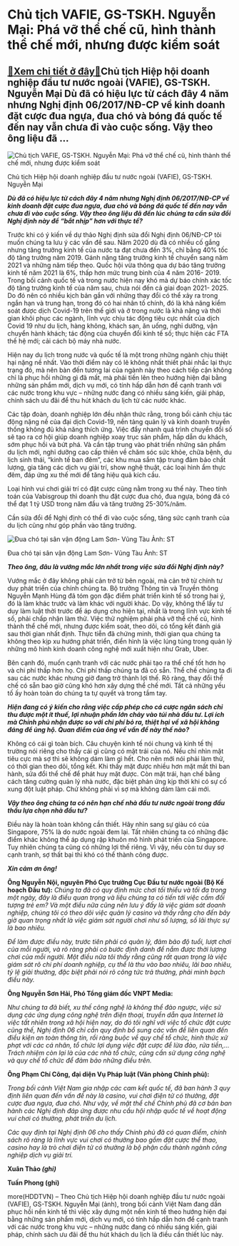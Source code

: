 Chủ tịch VAFIE, GS-TSKH. Nguyễn Mại: Phá vỡ thể chế cũ, hình thành thể chế mới, nhưng được kiểm soát
====================================================================================================

[:gift:Xem chi tiết ở đây:gift:](https://hddtvn.com/chu-tich-vafie-gs-tskh-nguyen-mai-pha-vo-the-che-cu-hinh-thanh-the-che-moi-nhung-duoc-kiem-soat/)Chủ tịch Hiệp hội doanh nghiệp đầu tư nước ngoài (VAFIE), GS-TSKH. Nguyễn Mại Dù đã có hiệu lực từ cách đây 4 năm nhưng Nghị định 06/2017/NĐ-CP về kinh doanh đặt cược đua ngựa, đua chó và bóng đá quốc tế đến nay vẫn chưa đi vào cuộc sống. Vậy theo ông liệu đã …
---------------------------------------------------------------------------------------------------------------------------------------------------------------------------------------------------------------------------------------------------------------------





![Chủ tịch VAFIE, GS-TSKH. Nguyễn Mại: Phá vỡ thể chế cũ, hình thành thể chế mới, nhưng được kiểm soát](https://hddtvn.com/wp-content/uploads/2021/01/1738_7-0919_09_zxqx.jpg "Chủ tịch VAFIE, GS-TSKH. Nguyễn Mại: Phá vỡ thể chế cũ, hình thành thể chế mới, nhưng được kiểm soát")


Chủ tịch Hiệp hội doanh nghiệp đầu tư nước ngoài (VAFIE), GS-TSKH. Nguyễn Mại



***Dù đã có hiệu lực từ cách đây 4 năm nhưng Nghị định 06/2017/NĐ-CP về kinh doanh đặt cược đua ngựa, đua chó và bóng đá quốc tế đến nay vẫn chưa đi vào cuộc sống. Vậy theo ông liệu đã đến lúc chúng ta cần sửa đổi Nghị định này để “bắt nhịp” hơn với thực tế?***


Trước khi có ý kiến về dự thảo Nghị định sửa đổi Nghị định 06/NĐ-CP tôi muốn chúng ta lưu ý các vấn đề sau. Năm 2020 dù đã có nhiều cố gắng nhưng tăng trưởng kinh tế của nước ta đạt chưa đến 3%, chỉ bằng 40% tốc độ tăng trưởng năm 2019. Gánh nặng tăng trưởng kinh tế chuyển sang năm 2021 và những năm tiếp theo. Quốc hội vừa thông qua dự báo tăng trưởng kinh tế năm 2021 là 6%, thấp hơn mức trung bình của 4 năm 2016- 2019. Trong bối cảnh quốc tế và trong nước hiện nay khó mà dự báo chính xác tốc độ tăng trưởng kinh tế của năm sau, chưa nói đến cả giai đoạn 2021- 2025. Do đó nên có nhiều kịch bản gắn với những thay đổi có thể xảy ra trong ngắn hạn và trung hạn, trong đó có hai nhân tố chính, đó là khả năng kiểm soát được dịch Covid-19 trên thế giới và ở trong nước là khả năng và thời gian khôi phục các ngành, lĩnh vực chịu tác động tiêu cực nhất của dịch Covid 19 như du lịch, hàng không, khách sạn, ăn uống, nghỉ dưỡng, vận chuyển hành khách; tác động của chuyển đổi kinh tế số; thực hiện các FTA thế hệ mới; cải cách bộ máy nhà nước.


Hiện nay du lịch trong nước và quốc tế là một trong những ngành chịu thiệt hại nặng nề nhất. Vào thời điểm này có lẽ không nhất thiết phải nhắc lại thực trạng đó, mà nên bàn đến tương lai của ngành này theo cách tiếp cận không chỉ là phục hồi những gì đã mất, mà phải tiến lên theo hướng hiện đại bằng những sản phẩm mới, dịch vụ mới, có tính hấp dẫn hơn để cạnh tranh với các nước trong khu vực – những nước đang có nhiều sáng kiến, giải pháp, chính sách ưu đãi để thu hút khách du lịch từ các nước khác.


Các tập đoàn, doanh nghiệp lớn đều nhận thức rằng, trong bối cảnh chịu tác động nặng nề của đại dịch Covid-19, nền tảng quản lý và kinh doanh truyền thống không đủ khả năng thích ứng. Việc đẩy nhanh quá trình chuyển đổi số sẽ tạo ra cơ hội giúp doanh nghiệp xoay trục sản phẩm, hấp dẫn du khách, sớm phục hồi và bứt phá. Và cần tập trung vào phát triển những sản phẩm du lịch mới, nghỉ dưỡng cao cấp thiên về chăm sóc sức khỏe, chữa bệnh, du lịch sinh thái, “kinh tế ban đêm”, các khu mua sắm tập trung đảm bảo chất lượng, gia tăng các dịch vụ giải trí, show nghệ thuật, các loại hình ẩm thực đêm, đáp ứng xu thế mới để tăng hiệu quả kích cầu.


Loại hình vui chơi giải trí có đặt cược cũng nằm trong xu thế này. Theo tính toán của Vabisgroup thì doanh thu đặt cược đua chó, đua ngựa, bóng đá có thể đạt 1 tỷ USD trong năm đầu và tăng trưởng 25-30%/năm.


Cần sửa đổi để Nghị định có thể đi vào cuộc sống, tăng sức cạnh tranh của du lịch cũng như góp phần vào tăng trưởng.





![Đua chó tại sân vận động Lam Sơn- Vũng Tàu	Ảnh: ST](https://hddtvn.com/wp-content/uploads/2021/01/1822_6-2.jpg "Đua chó tại sân vận động Lam Sơn- Vũng Tàu	Ảnh: ST")


Đua chó tại sân vận động Lam Sơn- Vũng Tàu Ảnh: ST



***Theo ông, đâu là vướng mắc lớn nhất trong việc sửa đổi Nghị định này?***


Vướng mắc ở đây không phải cản trở từ bên ngoài, mà cản trở từ chính tư duy phát triển của chính chúng ta. Bộ trưởng Thông tin và Truyền thông Nguyễn Mạnh Hùng đã tóm gọn đặc điểm phát triển kinh tế số trong hai ý, đó là làm khác trước và làm khác với người khác. Do vậy, không thể lấy tư duy làm luật thời trước để áp dụng cho hiện tại, nhất là trong lĩnh vực kinh tế số, phải chấp nhận làm thử. Việc thử nghiệm phải phá vỡ thể chế cũ, hình thành thể chế mới, nhưng được kiểm soát, theo dõi, có tổng kết đánh giá sau thời gian nhất định. Thực tiễn đã chứng minh, thời gian qua chúng ta không theo kịp xu hướng phát triển, điển hình là việc lúng túng trong quản lý những mô hình kinh doanh công nghệ mới xuất hiện như Grab, Uber.


Bên cạnh đó, muốn cạnh tranh với các nước phải tạo ra thể chế tốt hơn họ và chi phí thấp hơn họ. Chi phí thấp chúng ta đã có sẵn. Thể chế chúng ta đi sau các nước khác nhưng giờ đang trở thành lợi thế. Rõ ràng, thay đổi thể chế có sẵn bao giờ cũng khó hơn xây dựng thể chế mới. Tất cả những yếu tố ấy hoàn toàn do chúng ta tự quyết và trong tầm tay.


***Hiện đang có ý kiến cho rằng việc cấp phép cho cá cược ngân sách chỉ thu được một ít thuế, lợi nhuận phần lớn chảy vào túi nhà đầu tư. Lợi ích mà Chính phủ nhận được so với chi phí bỏ ra, thiệt hại về xã hội không đáng để ủng hộ. Quan điểm của ông về vấn đề này thế nào?***


Không có cái gì toàn bích. Câu chuyện kinh tế nói chung và kinh tế thị trường nói riêng cho thấy cái gì cũng có mặt trái của nó. Nếu chỉ nhìn mặt tiêu cực mà sợ thì sẽ không dám làm gì hết. Cho nên mới nói phải làm thử, có thời gian theo dõi, tổng kết. Khi thấy mặt được nhiều hơn mặt mất thì ban hành, sửa đổi thể chế để phát huy mặt được. Còn mặt trái, hạn chế bằng cách tăng cường quản lý nhà nước, đặc biệt phản ứng kịp thời khi có sự cố xung đột luật pháp. Chứ không phải vì sợ mà không dám làm cái mới.


***Vậy theo ông chúng ta có nên hạn chế nhà đầu tư nước ngoài trong đấu thầu lựa chọn nhà đầu tư?***


Điều này là hoàn toàn không cần thiết. Hãy nhìn sang sự giàu có của Singapore, 75% là do nước ngoài đem lại. Tất nhiên chúng ta có những đặc điểm khác không thể áp dụng rập khuôn mô hình phát triển của Singapore. Tuy nhiên chúng ta cũng có những lợi thế riêng. Vì vậy, nếu còn tư duy sợ cạnh tranh, sợ thất bại thì khó có thể thành công được.


***Xin cảm ơn ông!***





**Ông Nguyễn Nội, nguyên Phó Cục trưởng Cục Đầu tư nước ngoài (Bộ Kế hoạch Đầu tư):** 
*Chúng ta đã có quy định mức chơi tối thiểu và tối đa trong một ngày, đây là điều quan trọng và liệu chúng ta có tiến tới việc cấm đối tượng trẻ em? Và một điều nữa cũng nên lưu ý đấy là việc giám sát doanh nghiệp, chúng tôi có theo dõi việc quản lý casino và thấy rằng cho đến bây giờ quan trọng nhất là việc giám sát người chơi như số lượng, số lãi thực sự là bao nhiêu.*


*Để làm được điều này, trước tiên phải có quản lý, đảm bảo độ tuổi, lượt chơi của mỗi người, và rõ ràng phải có bước định danh để nắm được thời lượng chơi của mỗi người. Một điều nữa tôi thấy rằng cũng rất quan trọng là việc giám sát rõ chi phí doanh nghiệp, cụ thể là thu vào bao nhiêu, lãi bao nhiêu, tỷ lệ giải thưởng, đặc biệt phải nói rõ công tức trả thưởng, phải minh bạch điều này.*


**Ông Nguyễn Sơn Hải, Phó Tổng giám đốc VNPT Media:**


*Như chúng ta đã biết, xu thế công nghệ là không thể đảo ngược, việc sử dụng các ứng dụng công nghệ trên điện thoại, truyền dẫn qua Internet là việc tất nhiên trong xã hội hiện nay, do đó tôi nghĩ với việc tổ chức đặt cược cũng thế, Nghị định 06 chỉ cần quy định bổ sung các vấn đề liên quan đến điều kiện an toàn thông tin, rồi ràng buộc về quy chế tổ chức, hình thức xử phạt với các cá nhân, tổ chức lợi dụng việc đặt cược để lừa đảo, rửa tiền,… Trách nhiệm còn lại là của các nhà tổ chức, cũng cần sử dụng công nghệ và quy chế tổ chức để đảm bảo những điều trên.*


**Ông Phạm Chí Công, đại diện Vụ Pháp luật (Văn phòng Chính phủ):**


*Trong bối cảnh Việt Nam gia nhập các cam kết quốc tế, đã ban hành 3 quy định liên quan đến vấn đề này là casino, vui chơi điện tử có thưởng, đặt cược đua ngựa, đua chó. Như vậy, về mặt thể chế Chính phủ đã cơ bản ban hành các Nghị định đáp ứng được nhu cầu hội nhập quốc tế về hoạt động vui chơi có thưởng, phát triển du lịch.*


*Các quy định tại Nghị định 06 cho thấy Chính phủ đã có quan điểm, chính sách rõ ràng là lĩnh vực vui chơi có thưởng bao gồm đặt cược thể thao, casino hay là trò chơi điện tử có thưởng là bộ phận cấu thành ngành công nghiệp dịch vụ giải trí.*


**Xuân Thảo *(ghi)***







**Tuấn Phong (ghi)**



more(HDDTVN) – Theo Chủ tịch Hiệp hội doanh nghiệp đầu tư nước ngoài (VAFIE), GS-TSKH. Nguyễn Mại (ảnh), trong bối cảnh Việt Nam đang dần phục hồi nền kinh tế thì việc xây dựng một nền kinh tế theo hướng hiện đại bằng những sản phẩm mới, dịch vụ mới, có tính hấp dẫn hơn để cạnh tranh với các nước trong khu vực – những nước đang có nhiều sáng kiến, giải pháp, chính sách ưu đãi để thu hút khách du lịch là điều cần thiết lúc này.

